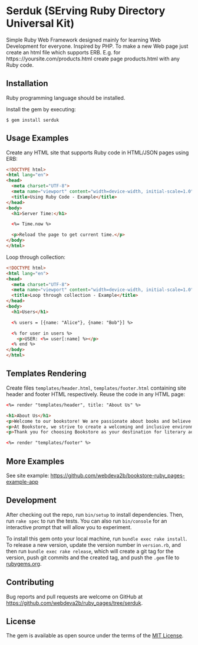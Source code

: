 # Serduk (SErving Ruby Directory Universal Kit)

Simple Ruby Web Framework designed mainly for learning Web Development for everyone. Inspired by PHP. To make a new Web page just create an html file which supports ERB. E.g. for https:://yoursite.com/products.html create page products.html with any Ruby code.

## Installation

Ruby programming language should be installed.

Install the gem by executing:

    $ gem install serduk

## Usage Examples

Create any HTML site that supports Ruby code in HTML/JSON pages using ERB:

~~~html
<!DOCTYPE html>
<html lang="en">
<head>
  <meta charset="UTF-8">
  <meta name="viewport" content="width=device-width, initial-scale=1.0">
  <title>Using Ruby Code - Example</title>
</head>
<body>
  <h1>Server Time:</h1>

  <%= Time.now %>

  <p>Reload the page to get current time.</p>
</body>
</html>
~~~

Loop through collection:

~~~html
<!DOCTYPE html>
<html lang="en">
<head>
  <meta charset="UTF-8">
  <meta name="viewport" content="width=device-width, initial-scale=1.0">
  <title>Loop through collection - Example</title>
</head>
<body>
  <h1>Users</h1>

  <% users = [{name: "Alice"}, {name: "Bob"}] %>

  <% for user in users %>
    <p>USER: <%= user[:name] %></p>
  <% end %>
</body>
</html>
~~~

## Templates Rendering

Create files `templates/header.html`, `templates/footer.html` containing site header and footer HTML respectively. Reuse the code in any HTML page:

~~~html
<%= render "templates/header", title: "About Us" %>

<h1>About Us</h1>
<p>Welcome to our bookstore! We are passionate about books and believe in the power of storytelling to inspire, educate, and entertain. Our mission is to provide a curated selection of quality books that cater to diverse interests and preferences.</p>
<p>At Bookstore, we strive to create a welcoming and inclusive environment where book lovers of all ages can explore new worlds, discover hidden gems, and connect with fellow enthusiasts. Whether you're a seasoned bibliophile or just beginning your reading journey, we're here to help you find your next great read.</p>
<p>Thank you for choosing Bookstore as your destination for literary adventures. We look forward to serving you and being a part of your reading adventures!</p>

<%= render "templates/footer" %>
~~~

## More Examples

See site example: https://github.com/webdeva2b/bookstore-ruby_pages-example-app

## Development

After checking out the repo, run `bin/setup` to install dependencies. Then, run `rake spec` to run the tests. You can also run `bin/console` for an interactive prompt that will allow you to experiment.

To install this gem onto your local machine, run `bundle exec rake install`. To release a new version, update the version number in `version.rb`, and then run `bundle exec rake release`, which will create a git tag for the version, push git commits and the created tag, and push the `.gem` file to [rubygems.org](https://rubygems.org).

## Contributing

Bug reports and pull requests are welcome on GitHub at https://github.com/webdeva2b/ruby_pages/tree/serduk.

## License

The gem is available as open source under the terms of the [MIT License](https://opensource.org/licenses/MIT).

